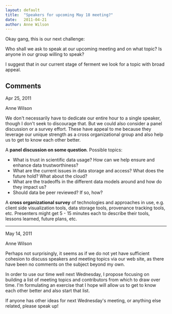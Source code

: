```yaml
---
layout: default
title:  "Speakers for upcoming May 18 meeting?"
date:   2011-04-21
author: Anne Wilson
--- 
```

Okay gang, this is our next challenge:

Who shall we ask to speak at our upcoming meeting and on what topic?  Is anyone in our group willing to speak?

I suggest that in our current stage of ferment we look for a topic with broad appeal.

Comments
--------

Apr 25, 2011

Anne Wilson

We don't necessarily have to dedicate our entire hour to a single speaker, though I don't seek to discourage that.  But we could also consider a panel discussion or a survey effort.    These have appeal to me because they leverage our unique strength as a cross organizational group and also help us to get to know each other better. 

A **panel discussion on some question**.  Possible topics:

* What is trust in scientific data usage?  How can we help ensure and enhance data trustworthiness?
* What are the current issues in data storage and access?  What does the future hold?  What about the cloud?
* What are the tradeoffs in the different data models around and how do they impact us?
* Should data be peer reviewed?  If so, how?

A **cross organizational survey** of technologies and approaches in use, e.g. client side visualization tools, data storage tools, provenance tracking tools, etc.  Presenters might get 5 - 15 minutes each to describe their tools, lessons learned, future plans, etc.

--------------------------

May 14, 2011

Anne Wilson

Perhaps not surprisingly, it seems as if we do not yet have sufficient cohesion to discuss speakers and meeting topics via our web site, as there have been no comments on the subject beyond my own.

In order to use our time well next Wednesday, I propose focusing on building a list of meeting topics and contributors from which to draw over time.   I'm formulating an exercise that I hope will allow us to get to know each other better and also start that list.

If anyone has other ideas for next Wednesday's meeting, or anything else related, please speak up!

